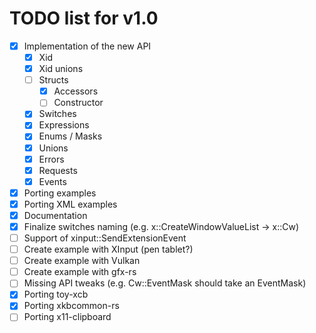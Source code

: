 # TODO list for v1.0

 - [x] Implementation of the new API
    - [x] Xid
    - [x] Xid unions
    - [ ] Structs
        - [x] Accessors
        - [ ] Constructor
    - [x] Switches
    - [x] Expressions
    - [x] Enums / Masks
    - [x] Unions
    - [x] Errors
    - [x] Requests
    - [x] Events
 - [x] Porting examples
 - [x] Porting XML examples
 - [x] Documentation
 - [x] Finalize switches naming (e.g. x::CreateWindowValueList -> x::Cw)
 - [ ] Support of xinput::SendExtensionEvent
 - [ ] Create example with XInput (pen tablet?)
 - [ ] Create example with Vulkan
 - [ ] Create example with gfx-rs
 - [ ] Missing API tweaks (e.g. Cw::EventMask should take an EventMask)
 - [x] Porting toy-xcb
 - [x] Porting xkbcommon-rs
 - [ ] Porting x11-clipboard
